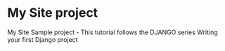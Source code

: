 # My Site project
My Site Sample project - This tutorial follows the DJANGO series Writing your first Django project